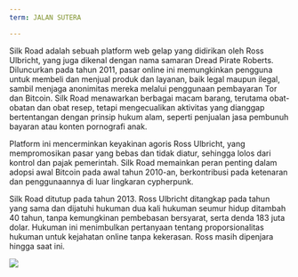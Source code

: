 ```yaml
---
term: JALAN SUTERA

---
```

Silk Road adalah sebuah platform web gelap yang didirikan oleh Ross Ulbricht, yang juga dikenal dengan nama samaran Dread Pirate Roberts. Diluncurkan pada tahun 2011, pasar online ini memungkinkan pengguna untuk membeli dan menjual produk dan layanan, baik legal maupun ilegal, sambil menjaga anonimitas mereka melalui penggunaan pembayaran Tor dan Bitcoin. Silk Road menawarkan berbagai macam barang, terutama obat-obatan dan obat resep, tetapi mengecualikan aktivitas yang dianggap bertentangan dengan prinsip hukum alam, seperti penjualan jasa pembunuh bayaran atau konten pornografi anak.

Platform ini mencerminkan keyakinan agoris Ross Ulbricht, yang mempromosikan pasar yang bebas dan tidak diatur, sehingga lolos dari kontrol dan pajak pemerintah. Silk Road memainkan peran penting dalam adopsi awal Bitcoin pada awal tahun 2010-an, berkontribusi pada ketenaran dan penggunaannya di luar lingkaran cypherpunk.

Silk Road ditutup pada tahun 2013. Ross Ulbricht ditangkap pada tahun yang sama dan dijatuhi hukuman dua kali hukuman seumur hidup ditambah 40 tahun, tanpa kemungkinan pembebasan bersyarat, serta denda 183 juta dolar. Hukuman ini menimbulkan pertanyaan tentang proporsionalitas hukuman untuk kejahatan online tanpa kekerasan. Ross masih dipenjara hingga saat ini.

![](../../dictionnaire/assets/24.webp)